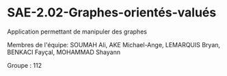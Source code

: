 # SAE-2.02-Graphes-orientés-valués
Application permettant de manipuler des graphes  

Membres de l'équipe: SOUMAH Ali, AKE Michael-Ange, LEMARQUIS Bryan, BENKACI Fayçal, MOHAMMAD Shayann

Groupe : 112
